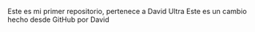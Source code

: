 Este es mi primer repositorio, pertenece a David Ultra
Este es un cambio hecho desde GitHub por David
